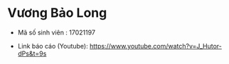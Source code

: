 ﻿# Vương Bảo Long
* Mã số sinh viên : 17021197

* Link báo cáo (Youtube): https://www.youtube.com/watch?v=J_Hutor-dPs&t=9s